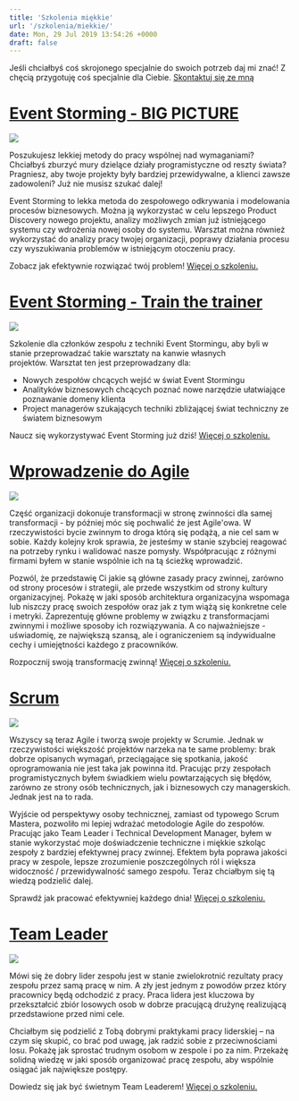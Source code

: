 ```yaml
---
title: 'Szkolenia miękkie'
url: '/szkolenia/miekkie/'
date: Mon, 29 Jul 2019 13:54:26 +0000
draft: false
---
```


Jeśli chciałbyś coś skrojonego specjalnie do swoich potrzeb daj mi znać! Z chęcią przygotuję coś specjalnie dla Ciebie. [Skontaktuj się ze mną](/kontakt)

[Event Storming - BIG PICTURE](/szkolenia/event-storming-big-picture)
=====================================================================

[![](/images/2018/05/eventstorming.logo_.png)](/szkolenia/event-storming-big-picture)

Poszukujesz lekkiej metody do pracy wspólnej nad wymaganiami? Chciałbyś zburzyć mury dzielące działy programistyczne od reszty świata? Pragniesz, aby twoje projekty były bardziej przewidywalne, a klienci zawsze zadowoleni? Już nie musisz szukać dalej!

Event Storming to lekka metoda do zespołowego odkrywania i modelowania procesów biznesowych. Można ją wykorzystać w celu lepszego Product Discovery nowego projektu, analizy możliwych zmian już istniejącego systemu czy wdrożenia nowej osoby do systemu. Warsztat można również wykorzystać do analizy pracy twojej organizacji, poprawy działania procesu czy wyszukiwania problemów w istniejącym otoczeniu pracy.

Zobacz jak efektywnie rozwiązać twój problem! [Więcej o szkoleniu.](/szkolenia/event-storming-big-picture)

[Event Storming - Train the trainer](/szkolenia/event-storming-train-the-trainer)
=================================================================================

[![](/images/2018/05/eventstorming.logo_.png)](/szkolenia/event-storming-train-the-trainer)

Szkolenie dla członków zespołu z techniki Event Stormingu, aby byli w stanie przeprowadzać takie warsztaty na kanwie własnych projektów. Warsztat ten jest przeprowadzany dla:

 *   Nowych zespołów chcących wejść w świat Event Stormingu
 *   Analityków biznesowych chcących poznać nowe narzędzie ułatwiające poznawanie domeny klienta
 *   Project managerów szukających techniki zbliżającej świat techniczny ze światem biznesowym

Naucz się wykorzystywać Event Storming już dziś! [Więcej o szkoleniu.](/szkolenia/event-storming-train-the-trainer)

[Wprowadzenie do Agile](/szkolenia/event-storming-train-the-trainer)
====================================================================

[![](/images/2019/09/Agile.jpg)](/szkolenia/wprowadzenie-do-agile/)

Część organizacji dokonuje transformacji w stronę zwinności dla samej transformacji - by później móc się pochwalić że jest Agile'owa. W rzeczywistości bycie zwinnym to droga którą się podążą, a nie cel sam w sobie. Każdy kolejny krok sprawia, że jesteśmy w stanie szybciej reagować na potrzeby rynku i walidować nasze pomysły. Współpracując z różnymi firmami byłem w stanie wspólnie ich na tą ścieżkę wprowadzić.

Pozwól, że przedstawię Ci jakie są główne zasady pracy zwinnej, zarówno od strony procesów i strategii, ale przede wszystkim od strony kultury organizacyjnej. Pokażę w jaki sposób architektura organizacyjna wspomaga lub niszczy pracę swoich zespołów oraz jak z tym wiążą się konkretne cele i metryki. Zaprezentuję główne problemy w związku z transformacjami zwinnymi i możliwe sposoby ich rozwiązywania. A co najważniejsze -uświadomię, ze największą szansą, ale i ograniczeniem są indywidualne cechy i umiejętności każdego z pracowników.

Rozpocznij swoją transformację zwinną! [Więcej o szkoleniu.](/szkolenia/wprowadzenie-do-agile/)

[Scrum](/szkolenia/agile-scrum/)
================================

[![](/images/2019/09/Scrum.jpg)](/szkolenia/agile-scrum/)

Wszyscy są teraz Agile i tworzą swoje projekty w Scrumie. Jednak w rzeczywistości większość projektów narzeka na te same problemy: brak dobrze opisanych wymagań, przeciągające się spotkania, jakość oprogramowania nie jest taka jak powinna itd. Pracując przy zespołach programistycznych byłem świadkiem wielu powtarzających się błędów, zarówno ze strony osób technicznych, jak i biznesowych czy managerskich. Jednak jest na to rada.

Wyjście od perspektywy osoby technicznej, zamiast od typowego Scrum Mastera, pozwoliło mi lepiej wdrażać metodologie Agile do zespołów. Pracując jako Team Leader i Technical Development Manager, byłem w stanie wykorzystać moje doświadczenie techniczne i miękkie szkoląc zespoły z bardziej efektywnej pracy zwinnej. Efektem była poprawa jakości pracy w zespole, lepsze zrozumienie poszczególnych ról i większa widoczność / przewidywalność samego zespołu. Teraz chciałbym się tą wiedzą podzielić dalej.

Sprawdź jak pracować efektywniej każdego dnia! [Więcej o szkoleniu.](/szkolenia/agile-scrum/)

[Team Leader](/szkolenia/team-leader/)
======================================

[![](/images/2019/09/Team-Leader-2.jpg)](/szkolenia/team-leader/)

Mówi się że dobry lider zespołu jest w stanie zwielokrotnić rezultaty pracy zespołu przez samą pracę w nim. A zły jest jednym z powodów przez który pracownicy będą odchodzić z pracy. Praca lidera jest kluczowa by przekształcić zbiór losowych osob w dobrze pracującą drużynę realizującą przedstawione przed nimi cele.

Chciałbym się podzielić z Tobą dobrymi praktykami pracy liderskiej – na czym się skupić, co brać pod uwagę, jak radzić sobie z przeciwnościami losu. Pokażę jak sprostać trudnym osobom w zespole i po za nim. Przekażę solidną wiedzę w jaki sposób organizować pracę zespołu, aby wspólnie osiągać jak największe postępy.

Dowiedz się jak być świetnym Team Leaderem! [Więcej o szkoleniu.](/szkolenia/team-leader/)